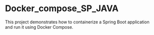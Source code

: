 # Docker_compose_SP_JAVA
This project demonstrates how to containerize a Spring Boot application and run it using Docker Compose.
